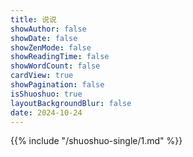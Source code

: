 ```yaml
---
title: 说说
showAuthor: false
showDate: false
showZenMode: false
showReadingTime: false
showWordCount: false
cardView: true
showPagination: false
isShuoshuo: true
layoutBackgroundBlur: false
date: 2024-10-24
---
```

{{% include "/shuoshuo-single/1.md" %}}